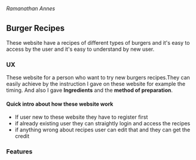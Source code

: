 ###### Ramanathan Annes 
## Burger Recipes
These website have a recipes of different types of burgers and it's easy to access by the user and it's easy to understand by new user.

### UX
These website for a person who want to try new burgers recipes.They can easily achieve by the instruction I gave on these website for example the timing.
And also I gave **Ingredients** and the **method of preparation**.

#### Quick intro about how these website work
 - If user new to these website they have to register first 
 - if already existing user they can straightly login and access the recipes
 - if anything wrong about recipes user can edit that and they can get the credit

### Features
 

